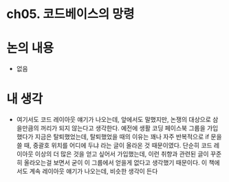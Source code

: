 # ch05. 코드베이스의 망령

# 논의 내용

- 없음

# 내 생각

- 여기서도 코드 레이아웃 얘기가 나오는데, 앞에서도 말했지만, 논쟁의 대상으로 삼을만큼의 꺼리가 되지 않는다고 생각한다. 예전에 생활 코딩 페이스북 그룹을 가입했다가 지금은 탈퇴했었는데, 탈퇴했었을 때의 이유는 꽤나 자주 반복적으로 if 문을 쓸 때, 중괄호 위치를 어디에 두냐 라는 글이 올라온 것 때문이였다. 단순히 코드 레이아웃 이상의 더 많은 것을 얻고 싶어서 가입했는데, 이런 취향과 관련된 글이 꾸준히 올라오는걸 보면서 굳이 이 그룹에서 얻을게 없다고 생각했기 때문이다. 이 책에서도 계속 레이아웃 얘기가 나오는데, 비슷한 생각이 든다